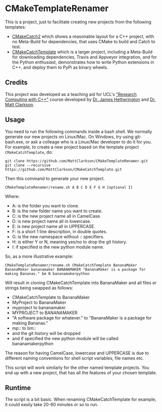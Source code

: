CMakeTemplateRenamer
====================
This is a project, just to facilitate creating new projects from the following templates:
* [CMakeCatch2](https://github.com/MattClarkson/CMakeCatch2) which shows a reasonable layout for a C++ project, with no Meta-Build for dependencies, that uses CMake to build and Catch to test.
* [CMakeCatchTemplate](https://github.com/MattClarkson/CMakeCatchTemplate) which is a larger project, including a Meta-Build for downloading dependencies, Travis and Appveyor integration, and for the Python enthusiast, demonstrates how to write Python extensions in C++, and deploy them to PyPi as binary wheels. 

Credits
-------

This project was developed as a teaching aid for UCL's ["Research Computing with C++"](http://rits.github-pages.ucl.ac.uk/research-computing-with-cpp/)
course developed by [Dr. James Hetherington](http://www.ucl.ac.uk/research-it-services/people/james)
and [Dr. Matt Clarkson](https://iris.ucl.ac.uk/iris/browse/profile?upi=MJCLA42).


Usage
-----

You need to run the following commands inside a bash shell. We normally generate
our new projects on Linux/Mac. On Windows, try using git-bash.exe, or ask a colleage 
who is a Linux/Mac developer to do it for you. For example, to
create a new project based on the template project `CMakeCatchTemplate`, do:
```
git clone https://github.com/MattClarkson/CMakeTemplateRenamer.git
git clone --recursive https://github.com/MattClarkson/CMakeCatchTemplate.git
```
Then this command to generate your new project.
```
CMakeTemplateRenamer/rename.sh A B C D E F G H [optional I]
```
Where:
 * A: is the folder you want to clone.
 * B: is the new folder name you want to create.
 * C: is the new project name all in CamelCase.
 * D: is new project name all in lowercase.
 * E: is new project name all in UPPERCASE.
 * F: is a short 1 line description, in double quotes.
 * G: is the new namespace without :: specifiers.
 * H: is either Y or N, meaning yes/no to drop the git history.
 * I: if specified is the new python module name.
  
So, as a more illustrative example:
```
CMakeTemplateRenamer/rename.sh CMakeCatchTemplate BananaMaker BananaMaker bananamaker BANANAMAKER "BananaMaker is a package for making Bananas." bm N bananamakerpython
```
Will result in cloning CMakeCatchTemplate into BananaMaker and all files or strings being swapped as follows:
* CMakeCatchTemplate to BananaMaker
* MyProject          to BananaMaker
* myproject          to bananamaker
* MYPROJECT          to BANANAMAKER
* \"A software package for whatever.\" to \"BananaMaker is a package for making Bananas.\" 
* mp:: to bm::
* and the git history will be dropped
* and if specified the new python module will be called bananamakerpython

The reason for having CamelCase, lowercase and UPPERCASE is due to different naming conventions for
shell script variables, file names etc.

This script will work similarly for the other named template projects. 
You end up with a new project, that has all the features of your chosen template.


Runtime
-------

The script is a bit basic. When renaming CMakeCatchTemplate for example,
it could easily take 20-60 minutes or so to run.
